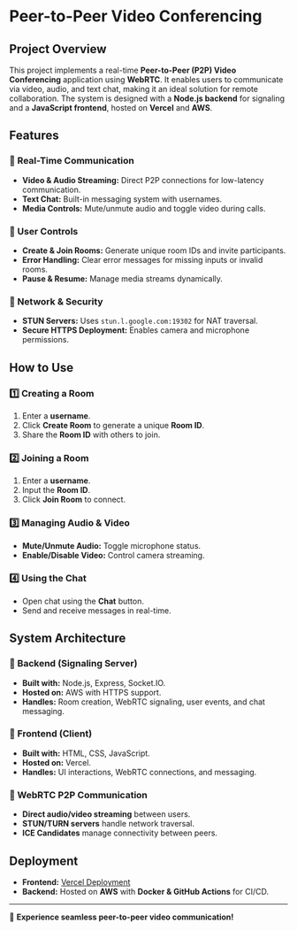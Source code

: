 # Peer-to-Peer Video Conferencing

## Project Overview
This project implements a real-time **Peer-to-Peer (P2P) Video Conferencing** application using **WebRTC**. It enables users to communicate via video, audio, and text chat, making it an ideal solution for remote collaboration. The system is designed with a **Node.js backend** for signaling and a **JavaScript frontend**, hosted on **Vercel** and **AWS**.

## Features

### 🔹 Real-Time Communication
- **Video & Audio Streaming:** Direct P2P connections for low-latency communication.
- **Text Chat:** Built-in messaging system with usernames.
- **Media Controls:** Mute/unmute audio and toggle video during calls.

### 🔹 User Controls
- **Create & Join Rooms:** Generate unique room IDs and invite participants.
- **Error Handling:** Clear error messages for missing inputs or invalid rooms.
- **Pause & Resume:** Manage media streams dynamically.

### 🔹 Network & Security
- **STUN Servers:** Uses `stun.l.google.com:19302` for NAT traversal.
- **Secure HTTPS Deployment:** Enables camera and microphone permissions.

## How to Use

### 1️⃣ Creating a Room
1. Enter a **username**.
2. Click **Create Room** to generate a unique **Room ID**.
3. Share the **Room ID** with others to join.

### 2️⃣ Joining a Room
1. Enter a **username**.
2. Input the **Room ID**.
3. Click **Join Room** to connect.

### 3️⃣ Managing Audio & Video
- **Mute/Unmute Audio:** Toggle microphone status.
- **Enable/Disable Video:** Control camera streaming.

### 4️⃣ Using the Chat
- Open chat using the **Chat** button.
- Send and receive messages in real-time.

## System Architecture

### 🔹 Backend (Signaling Server)
- **Built with:** Node.js, Express, Socket.IO.
- **Hosted on:** AWS with HTTPS support.
- **Handles:** Room creation, WebRTC signaling, user events, and chat messaging.

### 🔹 Frontend (Client)
- **Built with:** HTML, CSS, JavaScript.
- **Hosted on:** Vercel.
- **Handles:** UI interactions, WebRTC connections, and messaging.

### 🔹 WebRTC P2P Communication
- **Direct audio/video streaming** between users.
- **STUN/TURN servers** handle network traversal.
- **ICE Candidates** manage connectivity between peers.

## Deployment
- **Frontend:** [Vercel Deployment](https://p2-p-video-conferencing.vercel.app/)
- **Backend:** Hosted on **AWS** with **Docker & GitHub Actions** for CI/CD.

---

🚀 **Experience seamless peer-to-peer video communication!**
